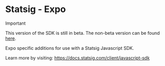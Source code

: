 # Statsig - Expo

> [!IMPORTANT]
> This version of the SDK is still in beta. The non-beta version can be found [here](https://github.com/statsig-io/react-native-expo).

Expo specific additions for use with a Statsig Javascript SDK.

Learn more by visiting: https://docs.statsig.com/client/javascript-sdk
